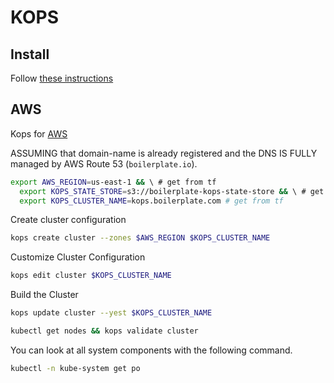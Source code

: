 # KOPS

## Install

Follow [these instructions](https://kops.sigs.k8s.io/getting_started/install/)

## AWS

Kops for [AWS](https://kops.sigs.k8s.io/getting_started/aws/)

ASSUMING that domain-name is already registered and the DNS IS FULLY managed by AWS Route 53 (`boilerplate.io`).

```bash
export AWS_REGION=us-east-1 && \ # get from tf
  export KOPS_STATE_STORE=s3://boilerplate-kops-state-store && \ # get from tf
  export KOPS_CLUSTER_NAME=kops.boilerplate.com # get from tf
```

Create cluster configuration

```bash
kops create cluster --zones $AWS_REGION $KOPS_CLUSTER_NAME
```

Customize Cluster Configuration

```bash
kops edit cluster $KOPS_CLUSTER_NAME
```

Build the Cluster

```bash
kops update cluster --yest $KOPS_CLUSTER_NAME
```

```bash
kubectl get nodes && kops validate cluster
```

You can look at all system components with the following command.

```bash
kubectl -n kube-system get po
```
